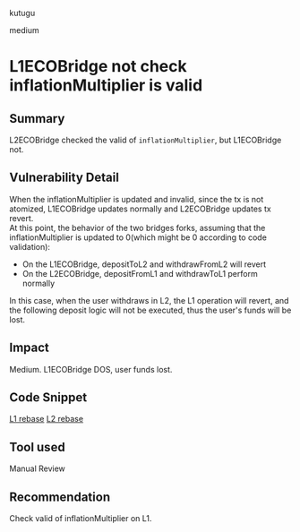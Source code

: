 kutugu

medium

# L1ECOBridge not check inflationMultiplier is valid

## Summary

L2ECOBridge checked the valid of `inflationMultiplier`, but L1ECOBridge not.

## Vulnerability Detail

When the inflationMultiplier is updated and invalid, since the tx is not atomized, L1ECOBridge updates normally and L2ECOBridge updates tx revert.     
At this point, the behavior of the two bridges forks, assuming that the inflationMultiplier is updated to 0(which might be 0 according to code validation):    
- On the L1ECOBridge, depositToL2 and withdrawFromL2 will revert
- On the L2ECOBridge, depositFromL1 and withdrawToL1 perform normally

In this case, when the user withdraws in L2, the L1 operation will revert, and the following deposit logic will not be executed, thus the user's funds will be lost.     

## Impact

Medium. L1ECOBridge DOS, user funds lost.     

## Code Snippet

[L1 rebase](https://github.com/sherlock-audit/2023-05-ecoprotocol/blob/b440f89234b806f672b9e9ad24cf70c409964db5/op-eco/contracts/bridge/L1ECOBridge.sol#L296-L307)
[L2 rebase](https://github.com/sherlock-audit/2023-05-ecoprotocol/blob/b440f89234b806f672b9e9ad24cf70c409964db5/op-eco/contracts/bridge/L2ECOBridge.sol#L169C29-L177)

## Tool used

Manual Review

## Recommendation

Check valid of inflationMultiplier on L1.   
